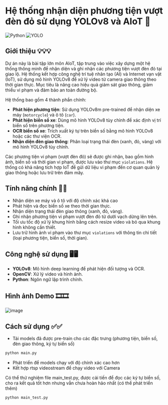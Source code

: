 # Hệ thống nhận diện phương tiện vượt đèn đỏ sử dụng YOLOv8 và AIoT 🎥
![Python](https://img.shields.io/badge/Python-3776AB?style=for-the-badge&logo=python&logoColor=white)
![YOLO](https://img.shields.io/badge/YOLO-8d33ff?style=for-the-badge)


## Giới thiệu 💡💡💡
Dự án này là bài tập lớn môn AIoT, tập trung vào việc xây dựng một hệ thống thông minh để nhận diện và ghi nhận các phương tiện vượt đèn đỏ tại giao lộ. Hệ thống kết hợp công nghệ trí tuệ nhân tạo (AI) và Internet vạn vật (IoT), sử dụng mô hình YOLOv8 để xử lý video từ camera giao thông theo thời gian thực. Mục tiêu là nâng cao hiệu quả giám sát giao thông, giảm thiểu vi phạm và đảm bảo an toàn đường bộ.

Hệ thống bao gồm 4 thành phần chính:
- **Phát hiện phương tiện**: Sử dụng YOLOv8m pre-trained để nhận diện xe máy (`motorcycle`) và ô tô (`car`).
- **Phát hiện biển số xe**: Dùng mô hình YOLOv8 tùy chỉnh để xác định vị trí biển số trên phương tiện.
- **OCR biển số xe**: Trích xuất ký tự trên biển số bằng mô hình YOLOv8 hoặc các thư viện OCR.
- **Nhận diện đèn giao thông**: Phân loại trạng thái đèn (xanh, đỏ, vàng) với mô hình YOLOv8 tùy chỉnh.

Các phương tiện vi phạm (vượt đèn đỏ) sẽ được ghi nhận, bao gồm hình ảnh, biển số và thời gian vi phạm, được lưu vào thư mục `violations`. Hệ thống có khả năng tích hợp IoT để gửi dữ liệu vi phạm đến cơ quan quản lý giao thông hoặc lưu trữ trên đám mây.

## Tính năng chính 🚀🚀
- Nhận diện xe máy và ô tô với độ chính xác khá cao
- Phát hiện và đọc biển số xe theo thời gian thực.
- Nhận diện trạng thái đèn giao thông (xanh, đỏ, vàng).
- Ghi nhận phương tiện vi phạm vượt đèn đỏ từ dưới vạch dừng lên trên.
- Tối ưu tốc độ xử lý khung hình bằng cách resize video và bỏ qua khung hình không cần thiết.
- Lưu trữ hình ảnh vi phạm vào thư mục `violations` với thông tin chi tiết (loại phương tiện, biển số, thời gian).

## Công nghệ sử dụng 🖥🖥
- **YOLOv8**: Mô hình deep learning để phát hiện đối tượng và OCR.
- **OpenCV**: Xử lý video và hình ảnh.
- **Python**: Ngôn ngữ lập trình chính.

## Hình ảnh Demo 🎞🎞
![image](https://github.com/user-attachments/assets/cddb5c82-5d84-44d1-aa16-4461657c3305)

## Cách sử dụng ✅✅
- Tải models đã được pre-train cho các đặc trưng (phương tiện, biển số, đèn giao thông, ký tự biển số)
```bash
python main.py
```
- Phát triển để models chạy với độ chính xác cao hơn
- Kết hợp rtsp videostream để chạy video với Camera

Có thể thử nghiệm file main_test.py, được cải tiến để đọc các ký tự biển số, cho ra kết quả tốt hơn nhưng vẫn chưa hoàn hảo nhất (có thể phát triển thêm)
```bash
python main_test.py
```
